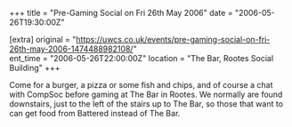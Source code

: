 +++
title = "Pre-Gaming Social on Fri 26th May 2006"
date = "2006-05-26T19:30:00Z"

[extra]
original = "https://uwcs.co.uk/events/pre-gaming-social-on-fri-26th-may-2006-1474488982108/"    
ent_time = "2006-05-26T22:00:00Z"
location = "The Bar, Rootes Social Building"
+++

Come for a burger, a pizza or some fish and chips, and of course a chat with CompSoc before gaming at The Bar in Rootes. We normally are found downstairs, just to the left of the stairs up to The Bar, so those that want to can get food from Battered instead of The Bar.

